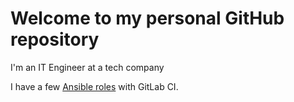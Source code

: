 # Welcome to my personal GitHub repository

I'm an IT Engineer at a tech company

I have a few [Ansible roles](https://gitlab.com/ialobanov) with GitLab CI.
